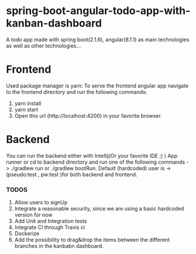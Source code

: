 # spring-boot-angular-todo-app-with-kanban-dashboard
A todo app made with spring boot(2.1.6), angular(8.1.1) as main technologies as well as other technologies...

# Frontend 

Used package manager is yarn:
To serve the frontend angular app navigate to the frontend directory and run the following commands:
1. yarn install
2. yarn start
3. Open this url (http://localhost:4200) in your favorite browser.  

# Backend

You can run the backend either with Intellij(Or your favorite IDE ;) ) App runner or
cd to backend directory and run one of the following commands -> ./gradlew run or ./gradlew bootRun.
Default (hardcoded) user is -> (pseudo:test , pw:test )for both backend and frontend.

### TODOS 
1. Allow users to signUp
2. Integrate a reasonable security, since we are using a basic hardcoded version for now
3. Add Unit and Integration tests
4. Integrate CI through Travis ci
5. Dockerize
6. Add the possibility to drag&drop the items between the different branches in the kanbabn dashboard.
